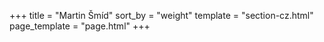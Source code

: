 +++
title = "Martin Šmíd"
sort_by = "weight"
template = "section-cz.html"
page_template = "page.html"
+++